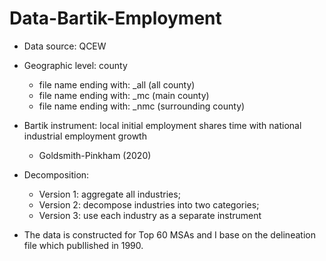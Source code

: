 # Data-Bartik-Employment

- Data source: QCEW

- Geographic level: county
  - file name ending with: _all (all county) 
  - file name ending with: _mc (main county) 
  - file name ending with: _nmc (surrounding county) 
  
- Bartik instrument: local initial employment shares time with national industrial employment growth 
  - Goldsmith-Pinkham (2020)
- Decomposition: 
  - Version 1: aggregate all industries; 
  - Version 2: decompose industries into two categories; 
  - Version 3: use each industry as a separate instrument

- The data is constructed for Top 60 MSAs and I base on the delineation file which publlished in 1990. 
